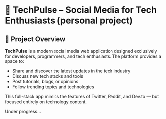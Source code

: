 # 🚀 TechPulse – Social Media for Tech Enthusiasts (personal project)

## 📖 Project Overview

**TechPulse** is a modern social media web application designed exclusively for developers, programmers, and tech enthusiasts. The platform provides a space to:

- Share and discover the latest updates in the tech industry  
- Discuss new tech stacks and tools  
- Post tutorials, blogs, or opinions  
- Follow trending topics and technologies  

This full-stack app mimics the features of Twitter, Reddit, and Dev.to — but focused entirely on technology content.

Under progress...